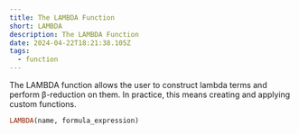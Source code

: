 ```yaml
---
title: The LAMBDA Function
short: LAMBDA
description: The LAMBDA Function
date: 2024-04-22T18:21:38.105Z
tags:
  - function
---
```

The LAMBDA function allows the user to construct lambda terms and perform β-reduction on them. In practice, this means creating and applying custom functions.

```haskell
LAMBDA(name, formula_expression)
```